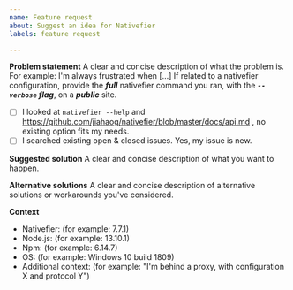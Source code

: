 ```yaml
---
name: Feature request
about: Suggest an idea for Nativefier
labels: feature request

---
```


<!-- Help us help you, please take the time to fill this information 🙂.
An incomprehensible feature request is a useless feature request.
Incomprehensible / incomplete feature request will be closed. -->

**Problem statement**
A clear and concise description of what the problem is. For example: I'm always frustrated when [...]
If related to a nativefier configuration, provide the ***full*** nativefier command you ran, with the ***`--verbose` flag***, on a ***public*** site.

- [ ] I looked at `nativefier --help` and https://github.com/jiahaog/nativefier/blob/master/docs/api.md , no existing option fits my needs.
- [ ] I searched existing open & closed issues. Yes, my issue is new.

**Suggested solution**
A clear and concise description of what you want to happen.

**Alternative solutions**
A clear and concise description of alternative solutions or workarounds you've considered.

**Context**
 - Nativefier: (for example: 7.7.1)
 - Node.js: (for example: 13.10.1)
 - Npm: (for example: 6.14.7)
 - OS: (for example: Windows 10 build 1809)
 - Additional context: (for example: "I'm behind a proxy, with configuration X and protocol Y")
